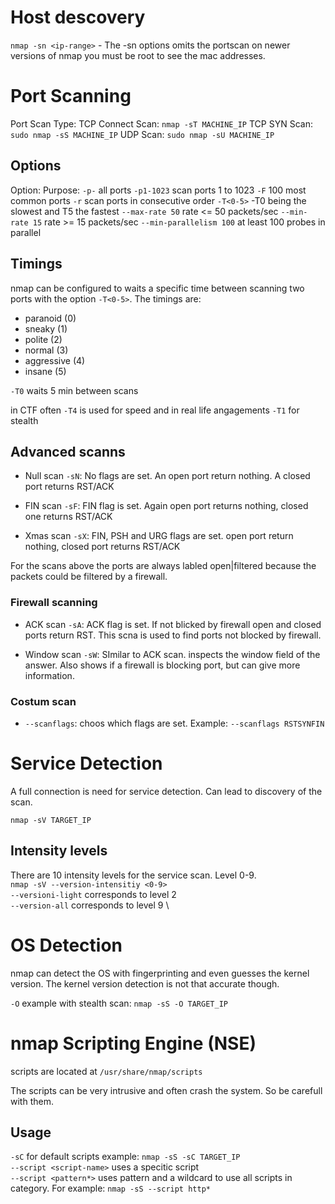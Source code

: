 # Host descovery
`nmap -sn <ip-range>` - The -sn options omits the portscan on newer versions of nmap you must be root to see the mac addresses.

# Port Scanning
Port Scan Type:
TCP Connect Scan: `nmap -sT MACHINE_IP`
TCP SYN Scan: `sudo nmap -sS MACHINE_IP`
UDP Scan: `sudo nmap -sU MACHINE_IP`

## Options
Option: 				Purpose:
`-p-` 					all ports
`-p1-1023` 				scan ports 1 to 1023
`-F` 					100 most common ports
`-r` 					scan ports in consecutive order
`-T<0-5>` 				-T0 being the slowest and T5 the fastest
`--max-rate 50` 		rate <= 50 packets/sec
`--min-rate 15` 		rate >= 15 packets/sec
`--min-parallelism 100` at least 100 probes in parallel

## Timings
nmap can be configured to waits a specific time between scanning two ports with the option `-T<0-5>`. The timings are:
- paranoid (0)
- sneaky (1)
- polite (2)
- normal (3)
- aggressive (4)
- insane (5)

`-T0` waits 5 min between scans

in CTF often `-T4` is used for speed and in real life angagements `-T1` for stealth

## Advanced scanns
- Null scan `-sN`: No flags are set. An open port return nothing. A closed port returns RST/ACK

- FIN scan `-sF`: FIN flag is set. Again open port returns nothing, closed one returns RST/ACK

- Xmas scan `-sX`: FIN, PSH and URG flags are set. open port return nothing, closed port returns RST/ACK

For the scans above the ports are always labled open|filtered because the packets could be filtered by a firewall.

### Firewall scanning
- ACK scan `-sA`: ACK flag is set. If not blicked by firewall open and closed ports return RST. This scna is used to find ports not blocked by firewall.

- Window scan `-sW`: SImilar to ACK scan. inspects the window field of the answer. Also shows if a firewall is blocking port, but can give more information.

### Costum scan
- `--scanflags`: choos which flags are set. Example: `--scanflags RSTSYNFIN`

# Service Detection

A full connection is need for service detection. Can lead to discovery of the scan.

`nmap -sV TARGET_IP`

## Intensity levels
There are 10 intensity levels for the service scan. Level 0-9. \
`nmap -sV --version-intensitiy <0-9>` \
`--versioni-light` corresponds to level 2 \
`--version-all` corresponds to level 9 \

# OS Detection
nmap can detect the OS with fingerprinting and even guesses the kernel version. The kernel version detection is not that accurate though.

`-O` example with stealth scan: `nmap -sS -O TARGET_IP`

# nmap Scripting Engine (NSE)
scripts are located at `/usr/share/nmap/scripts`

The scripts can be very intrusive and often crash the system. So be carefull with them.

## Usage
`-sC` for default scripts example: `nmap -sS -sC TARGET_IP` \
`--script <script-name>` uses a specitic script \
`--script <pattern*>` uses pattern and a wildcard to use all scripts in category. For example: `nmap -sS --script http*` 
